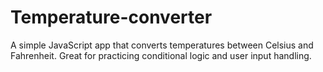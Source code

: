 # Temperature-converter

A simple JavaScript app that converts temperatures between Celsius and Fahrenheit. Great for practicing conditional logic and user input handling.
